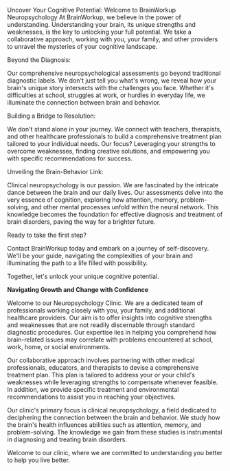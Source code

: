 Uncover Your Cognitive Potential: Welcome to BrainWorkup Neuropsychology
At BrainWorkup, we believe in the power of understanding. Understanding your brain, its unique strengths and weaknesses, is the key to unlocking your full potential. We take a collaborative approach, working with you, your family, and other providers to unravel the mysteries of your cognitive landscape.

Beyond the Diagnosis:

Our comprehensive neuropsychological assessments go beyond traditional diagnostic labels. We don't just tell you what's wrong, we reveal how your brain's unique story intersects with the challenges you face. Whether it's difficulties at school, struggles at work, or hurdles in everyday life, we illuminate the connection between brain and behavior.

Building a Bridge to Resolution:

We don't stand alone in your journey. We connect with teachers, therapists, and other healthcare professionals to build a comprehensive treatment plan tailored to your individual needs. Our focus? Leveraging your strengths to overcome weaknesses, finding creative solutions, and empowering you with specific recommendations for success.

Unveiling the Brain-Behavior Link:

Clinical neuropsychology is our passion. We are fascinated by the intricate dance between the brain and our daily lives. Our assessments delve into the very essence of cognition, exploring how attention, memory, problem-solving, and other mental processes unfold within the neural network. This knowledge becomes the foundation for effective diagnosis and treatment of brain disorders, paving the way for a brighter future.

Ready to take the first step?

Contact BrainWorkup today and embark on a journey of self-discovery. We'll be your guide, navigating the complexities of your brain and illuminating the path to a life filled with possibility.

Together, let's unlock your unique cognitive potential.

**Navigating Growth and Change with Confidence**

Welcome to our Neuropsychology Clinic. We are a dedicated team of professionals working closely with you, your family, and additional healthcare providers. Our aim is to offer insights into cognitive strengths and weaknesses that are not readily discernable through standard diagnostic procedures. Our expertise lies in helping you comprehend how brain-related issues may correlate with problems encountered at school, work, home, or social environments.

Our collaborative approach involves partnering with other medical professionals, educators, and therapists to devise a comprehensive treatment plan. This plan is tailored to address your or your child's weaknesses while leveraging strengths to compensate whenever feasible. In addition, we provide specific treatment and environmental recommendations to assist you in reaching your objectives.

Our clinic's primary focus is clinical neuropsychology, a field dedicated to deciphering the connection between the brain and behavior. We study how the brain's health influences abilities such as attention, memory, and problem-solving. The knowledge we gain from these studies is instrumental in diagnosing and treating brain disorders. 

Welcome to our clinic, where we are committed to understanding you better to help you live better.
